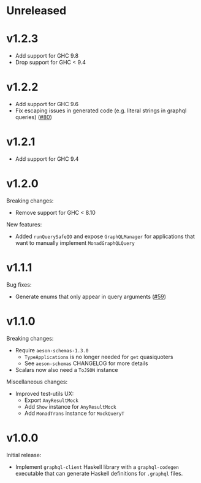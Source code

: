# Unreleased

# v1.2.3

* Add support for GHC 9.8
* Drop support for GHC < 9.4

# v1.2.2

* Add support for GHC 9.6
* Fix escaping issues in generated code (e.g. literal strings in graphql queries) ([#80](https://github.com/brandonchinn178/graphql-client/issues/80))

# v1.2.1

* Add support for GHC 9.4

# v1.2.0

Breaking changes:

* Remove support for GHC < 8.10

New features:

* Added `runQuerySafeIO` and expose `GraphQLManager` for applications that want to manually implement `MonadGraphQLQuery`

# v1.1.1

Bug fixes:

* Generate enums that only appear in query arguments ([#59](https://github.com/brandonchinn178/graphql-client/pull/59))

# v1.1.0

Breaking changes:

* Require `aeson-schemas-1.3.0`
    * `TypeApplications` is no longer needed for `get` quasiquoters
    * See `aeson-schemas` CHANGELOG for more details
* Scalars now also need a `ToJSON` instance

Miscellaneous changes:

* Improved test-utils UX:
    * Export `AnyResultMock`
    * Add `Show` instance for `AnyResultMock`
    * Add `MonadTrans` instance for `MockQueryT`

# v1.0.0

Initial release:

* Implement `graphql-client` Haskell library with a `graphql-codegen` executable that can generate Haskell definitions for `.graphql` files.
